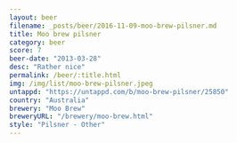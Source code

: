 ```yaml
---
layout: beer
filename: _posts/beer/2016-11-09-moo-brew-pilsner.md
title: Moo brew pilsner
category: beer
score: 7
beer-date: "2013-03-28"
desc: "Rather nice"
permalink: /beer/:title.html
img: /img/list/moo-brew-pilsner.jpeg
untappd: "https://untappd.com/b/moo-brew-pilsner/25850"
country: "Australia"
brewery: "Moo Brew"
breweryURL: "/brewery/moo-brew.html"
style: "Pilsner - Other"
---
```

